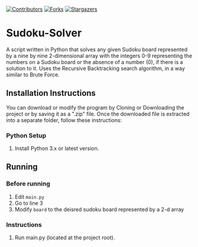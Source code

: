[![Contributors][contributors-shield]][contributors-url]
[![Forks][forks-shield]][forks-url]
[![Stargazers][stars-shield]][stars-url]

# Sudoku-Solver
A script written in Python that solves any given Sudoku board represented by a nine by nine 2-dimensional array with the integers 0-9 representing the numbers on a Sudoku board or the absence of a number (0), if there is a solution to it. Uses the Recursive Backtracking search algorithm, in a way similar to Brute Force.
## Installation Instructions
You can download or modify the program by Cloning or Downloading the project or by saving it as a ".zip" file.
Once the downloaded file is extracted into a separate folder, follow these instructions:

### Python Setup
1. Install Python 3.x or latest version.

## Running
### Before running
1. Edit `main.py`
2. Go to line 3
3. Modify `board` to the deisred sudoku board represented by a 2-d array
### Instructions
1. Run main.py (located at the project root).

[contributors-shield]: https://img.shields.io/github/contributors/Kaweees/Sudoku-Solver.svg?style=for-the-badge
[contributors-url]: https://github.com/Kaweees/Sudoku-Solver/graphs/contributors
[forks-shield]: https://img.shields.io/github/forks/Kaweees/Sudoku-Solver.svg?style=for-the-badge
[forks-url]: https://github.com/Kaweees/Sudoku-Solver/network/members
[stars-shield]: https://img.shields.io/github/stars/Kaweees/Sudoku-Solver.svg?style=for-the-badge
[stars-url]: https://github.com/Kaweees/Sudoku-Solver/stargazers
